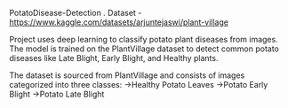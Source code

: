  PotatoDisease-Detection
.
 Dataset - https://www.kaggle.com/datasets/arjuntejaswi/plant-village

 Project uses deep learning to classify potato plant diseases from images. 
 The model is trained on the PlantVillage dataset to detect common potato diseases like Late Blight, Early Blight, and Healthy plants.

The dataset is sourced from PlantVillage and consists of images categorized into three classes:
->Healthy Potato Leaves 
->Potato Early Blight 
->Potato Late Blight 

